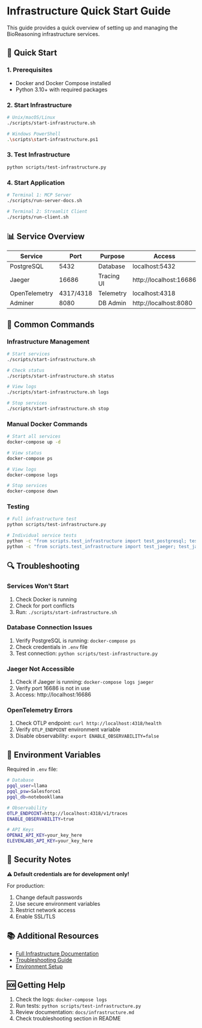 # Infrastructure Quick Start Guide

This guide provides a quick overview of setting up and managing the BioReasoning infrastructure services.

## 🚀 Quick Start

### 1. Prerequisites
- Docker and Docker Compose installed
- Python 3.10+ with required packages

### 2. Start Infrastructure
```bash
# Unix/macOS/Linux
./scripts/start-infrastructure.sh

# Windows PowerShell
.\scripts\start-infrastructure.ps1
```

### 3. Test Infrastructure
```bash
python scripts/test-infrastructure.py
```

### 4. Start Application
```bash
# Terminal 1: MCP Server
./scripts/run-server-docs.sh

# Terminal 2: Streamlit Client
./scripts/run-client.sh
```

## 📊 Service Overview

| Service | Port | Purpose | Access |
|---------|------|---------|--------|
| PostgreSQL | 5432 | Database | localhost:5432 |
| Jaeger | 16686 | Tracing UI | http://localhost:16686 |
| OpenTelemetry | 4317/4318 | Telemetry | localhost:4318 |
| Adminer | 8080 | DB Admin | http://localhost:8080 |

## 🔧 Common Commands

### Infrastructure Management
```bash
# Start services
./scripts/start-infrastructure.sh

# Check status
./scripts/start-infrastructure.sh status

# View logs
./scripts/start-infrastructure.sh logs

# Stop services
./scripts/start-infrastructure.sh stop
```

### Manual Docker Commands
```bash
# Start all services
docker-compose up -d

# View status
docker-compose ps

# View logs
docker-compose logs

# Stop services
docker-compose down
```

### Testing
```bash
# Full infrastructure test
python scripts/test-infrastructure.py

# Individual service tests
python -c "from scripts.test_infrastructure import test_postgresql; test_postgresql()"
python -c "from scripts.test_infrastructure import test_jaeger; test_jaeger()"
```

## 🔍 Troubleshooting

### Services Won't Start
1. Check Docker is running
2. Check for port conflicts
3. Run: `./scripts/start-infrastructure.sh`

### Database Connection Issues
1. Verify PostgreSQL is running: `docker-compose ps`
2. Check credentials in `.env` file
3. Test connection: `python scripts/test-infrastructure.py`

### Jaeger Not Accessible
1. Check if Jaeger is running: `docker-compose logs jaeger`
2. Verify port 16686 is not in use
3. Access: http://localhost:16686

### OpenTelemetry Errors
1. Check OTLP endpoint: `curl http://localhost:4318/health`
2. Verify `OTLP_ENDPOINT` environment variable
3. Disable observability: `export ENABLE_OBSERVABILITY=false`

## 📝 Environment Variables

Required in `.env` file:
```bash
# Database
pgql_user=llama
pgql_psw=Salesforce1
pgql_db=notebookllama

# Observability
OTLP_ENDPOINT=http://localhost:4318/v1/traces
ENABLE_OBSERVABILITY=true

# API Keys
OPENAI_API_KEY=your_key_here
ELEVENLABS_API_KEY=your_key_here
```

## 🔐 Security Notes

⚠️ **Default credentials are for development only!**

For production:
1. Change default passwords
2. Use secure environment variables
3. Restrict network access
4. Enable SSL/TLS

## 📚 Additional Resources

- [Full Infrastructure Documentation](infrastructure.md)
- [Troubleshooting Guide](../README.md#troubleshooting)
- [Environment Setup](../README.md#installation)

## 🆘 Getting Help

1. Check the logs: `docker-compose logs`
2. Run tests: `python scripts/test-infrastructure.py`
3. Review documentation: `docs/infrastructure.md`
4. Check troubleshooting section in README 